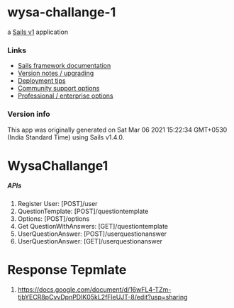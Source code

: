 # wysa-challange-1

a [Sails v1](https://sailsjs.com) application


### Links

+ [Sails framework documentation](https://sailsjs.com/get-started)
+ [Version notes / upgrading](https://sailsjs.com/documentation/upgrading)
+ [Deployment tips](https://sailsjs.com/documentation/concepts/deployment)
+ [Community support options](https://sailsjs.com/support)
+ [Professional / enterprise options](https://sailsjs.com/enterprise)


### Version info

This app was originally generated on Sat Mar 06 2021 15:22:34 GMT+0530 (India Standard Time) using Sails v1.4.0.

<!-- Internally, Sails used [`sails-generate@2.0.0`](https://github.com/balderdashy/sails-generate/tree/v2.0.0/lib/core-generators/new). -->



<!--
Note:  Generators are usually run using the globally-installed `sails` CLI (command-line interface).  This CLI version is _environment-specific_ rather than app-specific, thus over time, as a project's dependencies are upgraded or the project is worked on by different developers on different computers using different versions of Node.js, the Sails dependency in its package.json file may differ from the globally-installed Sails CLI release it was originally generated with.  (Be sure to always check out the relevant [upgrading guides](https://sailsjs.com/upgrading) before upgrading the version of Sails used by your app.  If you're stuck, [get help here](https://sailsjs.com/support).)
-->
# WysaChallange1
##### APIs

1. Register User: [POST]/user
2. QuestionTemplate: [POST]/questiontemplate
3. Options: [POST]/options
4. Get QuestionWithAnswers: [GET]/questiontemplate
5. UserQuestionAnswer: [POST]/userquestionanswer
6. UserQuestionAnswer: [GET]/userquestionanswer

# Response Tepmlate 
1. https://docs.google.com/document/d/16wFL4-TZm-tjbYECR8pCvvDpnPDIK05kL2fFleUJT-8/edit?usp=sharing
